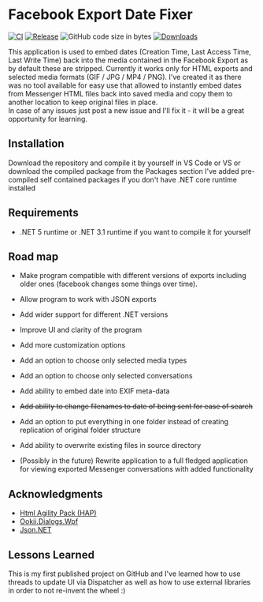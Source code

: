 # Facebook Export Date Fixer

[![CI](https://github.com/marcin-przywoski/FacebookExportDatePhotoFixer/actions/workflows/CI.yml/badge.svg)](https://github.com/marcin-przywoski/FacebookExportDatePhotoFixer/actions/workflows/CI.yml)
[![Release](https://img.shields.io/github/release/marcin-przywoski/FacebookExportDatePhotoFixer.svg)](https://github.com/marcin-przywoski/FacebookExportDatePhotoFixer/releases)
![GitHub code size in bytes](https://img.shields.io/github/languages/code-size/marcin-przywoski/FacebookExportDatePhotoFixer)
[![Downloads](https://img.shields.io/github/downloads/marcin-przywoski/FacebookExportDatePhotoFixer/total)](https://github.com/marcin-przywoski/FacebookExportDatePhotoFixer/releases)

This application is used to embed dates (Creation Time, Last Access Time, Last Write Time) back into the media contained in the Facebook Export as by default these are stripped. Currently it works only for HTML exports and selected media formats (GIF / JPG / MP4 / PNG).
I've created it as there was no tool available for easy use that allowed to instantly embed dates from Messenger HTML files back into saved media and copy them to another location to keep original files in place.  
In case of any issues just post a new issue and I'll fix it - it will be a great opportunity for learning.
## Installation 
Download the repository and compile it by yourself in VS Code or VS or download the compiled package from the Packages section
I've added pre-compiled self contained packages if you don't have .NET core runtime installed

## Requirements
- .NET 5 runtime or .NET 3.1 runtime if you want to compile it for yourself

## Road map

- Make program compatible with different versions of exports including older ones (facebook changes some things over time).

- Allow program to work with JSON exports

- Add wider support for different .NET versions

- Improve UI and clarity of the program

- Add more customization options  

- Add an option to choose only selected media types

- Add an option to choose only selected conversations

- Add ability to embed date into EXIF meta-data

- ~~Add ability to change filenames to date of being sent for ease of search~~ 

- Add an option to put everything in one folder instead of creating replication of original folder structure 

- Add ability to overwrite existing files in source directory

- (Possibly in the future) Rewrite application to a full fledged application for viewing exported Messenger conversations with added functionality

## Acknowledgments

 - [Html Agility Pack (HAP)](https://github.com/zzzprojects/html-agility-pack)
 - [Ookii.Dialogs.Wpf](https://github.com/ookii-dialogs/ookii-dialogs-wpf)
 - [Json.NET](https://github.com/JamesNK/Newtonsoft.Json)


  
## Lessons Learned

This is my first published project on GitHub and I've learned how to use threads to update UI via Dispatcher as well as how to use external libraries in order to not re-invent the wheel :)
